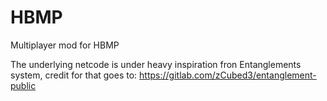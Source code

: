 # HBMP
Multiplayer mod for HBMP

The underlying netcode is under heavy inspiration fron Entanglements system, credit for that goes to: https://gitlab.com/zCubed3/entanglement-public
